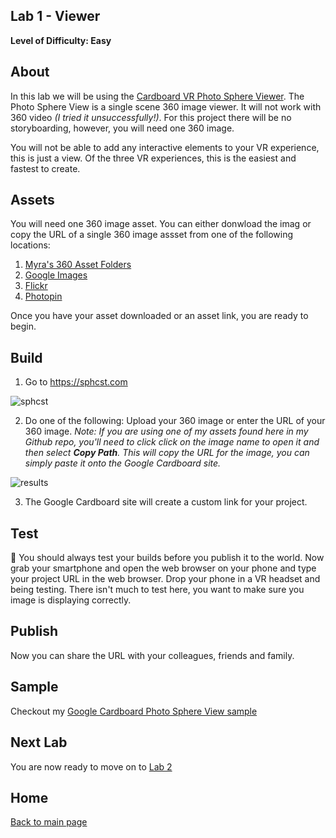 
## Lab 1 - Viewer
**Level of Difficulty: Easy**

## About
In this lab we will be using the [Cardboard VR Photo Sphere Viewer](https://sphcst.com/upload). The Photo Sphere View is a single scene 360 image viewer. It will not work with 360 video *(I tried it unsuccessfully!)*. For this project there will be no storyboarding, however, you will need one 360 image. 

You will not be able to add any interactive elements to your VR experience, this is just a view. Of the three VR experiences, this is the easiest and fastest to create. 

## Assets
You will need one 360 image asset. You can either donwload the imag or copy the URL of a single 360 image assset from one of the following locations:
1. [Myra's 360 Asset Folders](https://github.com/myramade/myramade.github.io/tree/master/vr/assets)
2. [Google Images](https://www.google.com/search?q=equirectangular&tbm=isch&tbs=isz:l&cad=h)
3. [Flickr](https://www.flickr.com/groups/equirectangular/)
4. [Photopin](http://photopin.com/free-photos/equirectangular)

Once you have your asset downloaded or an asset link, you are ready to begin. 

## Build
1. Go to https://sphcst.com

![sphcst](https://user-images.githubusercontent.com/28787937/41195437-5e91b7de-6be2-11e8-9c18-daafdf7ac2ea.png)

2. Do one of the following: Upload your 360 image or enter the URL of your 360 image. 
*Note: If you are using one of my assets found here in my Github repo, you'll need to click click on the image name to open it and then select **Copy Path**. This will copy the URL for the image, you can simply paste it onto the Google Cardboard site.*

![results](https://user-images.githubusercontent.com/28787937/41195472-df827f40-6be2-11e8-87dd-cf61941998ab.png)

3. The Google Cardboard site will create a custom link for your project. 

## Test
:rocket: You should always test your builds before you publish it to the world. Now grab your smartphone and open the web browser on your phone and type your project URL in the web browser. Drop your phone in a VR headset and being testing. 
There isn't much to test here, you want to make sure you image is displaying correctly. 

## Publish
Now you can share the URL with your colleagues, friends and family. 

## Sample
Checkout my [Google Cardboard Photo Sphere View sample](https://sphcst.com/f1p1v) 


## Next Lab
You are now ready to move on to [Lab 2](https://github.com/myramade/myramade.github.io/blob/master/vr/lab2.md)

## Home

[Back to main page](https://github.com/myramade/myramade.github.io/blob/master/index.md)
